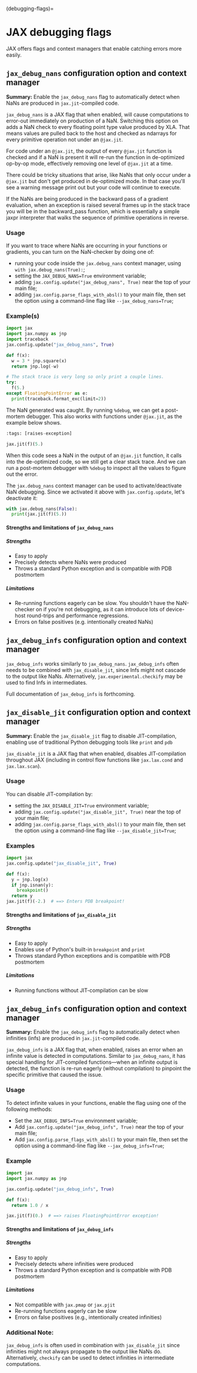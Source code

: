 (debugging-flags)=
# JAX debugging flags

<!--* freshness: { reviewed: '2025-10-28' } *-->

JAX offers flags and context managers that enable catching errors more easily.

## `jax_debug_nans` configuration option and context manager

**Summary:** Enable the `jax_debug_nans` flag to automatically detect when NaNs are produced in `jax.jit`-compiled code.

`jax_debug_nans` is a JAX flag that when enabled, will cause computations to error-out immediately on production of a NaN. Switching this option on adds a NaN check to every floating point type value produced by XLA. That means values are pulled back to the host and checked as ndarrays for every primitive operation not under an `@jax.jit`. 

For code under an `@jax.jit`, the output of every `@jax.jit` function is checked and if a NaN is present it will re-run the function in de-optimized op-by-op mode, effectively removing one level of `@jax.jit` at a time.

There could be tricky situations that arise, like NaNs that only occur under a `@jax.jit` but don't get produced in de-optimized mode. In that case you'll see a warning message print out but your code will continue to execute.

If the NaNs are being produced in the backward pass of a gradient evaluation, when an exception is raised several frames up in the stack trace you will be in the backward_pass function, which is essentially a simple jaxpr interpreter that walks the sequence of primitive operations in reverse. 

### Usage

If you want to trace where NaNs are occurring in your functions or gradients, you can turn on the NaN-checker by doing one of:
* running your code inside the `jax.debug_nans` context manager, using `with jax.debug_nans(True):`;
* setting the `JAX_DEBUG_NANS=True` environment variable;
* adding `jax.config.update("jax_debug_nans", True)` near the top of your main file;
* adding `jax.config.parse_flags_with_absl()` to your main file, then set the option using a command-line flag like `--jax_debug_nans=True`;

### Example(s)

```python
import jax
import jax.numpy as jnp
import traceback
jax.config.update("jax_debug_nans", True)

def f(x):
  w = 3 * jnp.square(x)
  return jnp.log(-w)

# The stack trace is very long so only print a couple lines.
try:
  f(5.)
except FloatingPointError as e:
  print(traceback.format_exc(limit=2))
```

The NaN generated was caught. By running `%debug`, we can get a post-mortem debugger. This also works with functions under `@jax.jit`, as the example below shows.

```python
:tags: [raises-exception]

jax.jit(f)(5.)
```

When this code sees a NaN in the output of an `@jax.jit` function, it calls into the de-optimized code, so we still get a clear stack trace. And we can run a post-mortem debugger with `%debug` to inspect all the values to figure out the error.

The `jax.debug_nans` context manager can be used to activate/deactivate NaN debugging. Since we activated it above with `jax.config.update`, let's deactivate it:

```python
with jax.debug_nans(False):
  print(jax.jit(f)(5.))
```

#### Strengths and limitations of `jax_debug_nans`
##### Strengths
* Easy to apply
* Precisely detects where NaNs were produced
* Throws a standard Python exception and is compatible with PDB postmortem

##### Limitations
* Re-running functions eagerly can be slow. You shouldn't have the NaN-checker on if you're not debugging, as it can introduce lots of device-host round-trips and performance regressions.
* Errors on false positives (e.g. intentionally created NaNs)

## `jax_debug_infs` configuration option and context manager

`jax_debug_infs` works similarly to `jax_debug_nans`. `jax_debug_infs` often needs to be combined with `jax_disable_jit`, since Infs might not cascade to the output like NaNs. Alternatively, `jax.experimental.checkify` may be used to find Infs in intermediates.

Full documentation of `jax_debug_infs` is forthcoming.
<!-- https://github.com/jax-ml/jax/issues/17722 -->

## `jax_disable_jit` configuration option and context manager

**Summary:** Enable the `jax_disable_jit` flag to disable JIT-compilation, enabling use of traditional Python debugging tools like `print` and `pdb`

`jax_disable_jit` is a JAX flag that when enabled, disables JIT-compilation throughout JAX (including in control flow functions like `jax.lax.cond` and `jax.lax.scan`).

### Usage

You can disable JIT-compilation by:
* setting the `JAX_DISABLE_JIT=True` environment variable;
* adding `jax.config.update("jax_disable_jit", True)` near the top of your main file;
* adding `jax.config.parse_flags_with_absl()` to your main file, then set the option using a command-line flag like `--jax_disable_jit=True`;

### Examples

```python
import jax
jax.config.update("jax_disable_jit", True)

def f(x):
  y = jnp.log(x)
  if jnp.isnan(y):
    breakpoint()
  return y
jax.jit(f)(-2.)  # ==> Enters PDB breakpoint!
```

#### Strengths and limitations of `jax_disable_jit`

##### Strengths
* Easy to apply
* Enables use of Python's built-in `breakpoint` and `print`
* Throws standard Python exceptions and is compatible with PDB postmortem

##### Limitations
* Running functions without JIT-compilation can be slow

## `jax_debug_infs` configuration option and context manager

**Summary:** Enable the `jax_debug_infs` flag to automatically detect when infinities (infs) are produced in `jax.jit`-compiled code.

`jax_debug_infs` is a JAX flag that, when enabled, raises an error when an infinite value is detected in computations. Similar to `jax_debug_nans`, it has special handling for JIT-compiled functions—when an infinite output is detected, the function is re-run eagerly (without compilation) to pinpoint the specific primitive that caused the issue.

### Usage

To detect infinite values in your functions, enable the flag using one of the following methods:
* Set the `JAX_DEBUG_INFS=True` environment variable;
* Add `jax.config.update("jax_debug_infs", True)` near the top of your main file;
* Add `jax.config.parse_flags_with_absl()` to your main file, then set the option using a command-line flag like `--jax_debug_infs=True`;

### Example

```python
import jax
import jax.numpy as jnp

jax.config.update("jax_debug_infs", True)

def f(x):
  return 1.0 / x

jax.jit(f)(0.)  # ==> raises FloatingPointError exception!
```

#### Strengths and limitations of `jax_debug_infs`

##### Strengths
* Easy to apply
* Precisely detects where infinities were produced
* Throws a standard Python exception and is compatible with PDB postmortem

##### Limitations
* Not compatible with `jax.pmap` or `jax.pjit`
* Re-running functions eagerly can be slow
* Errors on false positives (e.g., intentionally created infinities)

### Additional Note:
`jax_debug_infs` is often used in combination with `jax_disable_jit` since infinities might not always propagate to the output like NaNs do. Alternatively, `checkify` can be used to detect infinities in intermediate computations.
